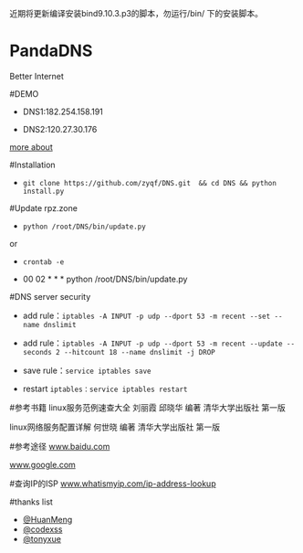 近期将更新编译安装bind9.10.3.p3的脚本，勿运行/bin/ 下的安装脚本。

# PandaDNS
Better Internet

#DEMO

* DNS1:182.254.158.191

* DNS2:120.27.30.176

[more about](http://dns.pandadns.xyz/)

#Installation

* `git clone https://github.com/zyqf/DNS.git  && cd DNS && python install.py`

#Update rpz.zone

* `python /root/DNS/bin/update.py`

or

* `crontab -e`

* 00 02 * * * python /root/DNS/bin/update.py

#DNS server security

* add rule：`iptables -A INPUT -p udp --dport 53 -m recent --set --name dnslimit`

* add rule：`iptables -A INPUT -p udp --dport 53 -m recent --update --seconds 2 --hitcount 18 --name dnslimit -j DROP`

* save rule：`service iptables save`

* restart `iptables：service iptables restart`



#参考书籍
linux服务范例速查大全 刘丽霞 邱晓华 编著  清华大学出版社 第一版

linux网络服务配置详解 何世晓 编著 清华大学出版社  第一版

#参考途径
www.baidu.com

www.google.com

#查询IP的ISP
www.whatismyip.com/ip-address-lookup

#thanks list
* [@HuanMeng](https://github.com/HuanMeng0)
* [@codexss](https://github.com/codexss)
* [@tonyxue](https://github.com/tonyxue)
